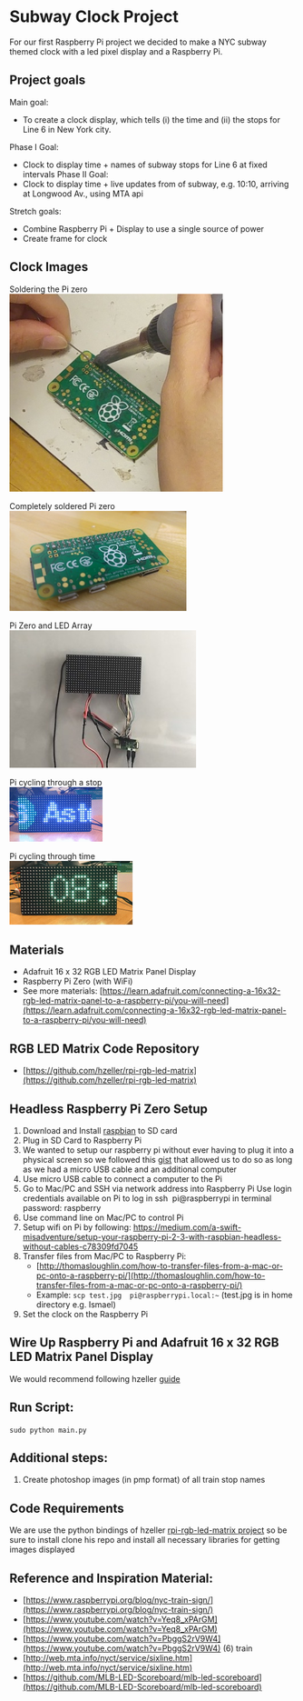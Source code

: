 # Subway Clock Project
For our first Raspberry Pi project we decided to make a NYC subway themed clock with a led pixel display and a Raspberry Pi.

## Project goals
Main goal:
- To create a clock display, which tells (i) the time and (ii) the stops for Line 6 in New York city.

Phase I Goal:
- Clock to display time + names of subway stops for Line 6 at fixed intervals
Phase II Goal:
- Clock to display time + live updates from of subway, e.g. 10:10, arriving at Longwood Av., using MTA api

Stretch goals:
- Combine Raspberry Pi + Display to use a single source of power
- Create frame for clock

## Clock Images
Soldering the Pi zero\
![soldering-pi](img/pi_soldering.jpg)

Completely soldered Pi zero\
![soldered-pi](img/pi_complete.jpg)

Pi Zero and LED Array\
![pi-and-led](img/pi_and_led.jpg)

Pi cycling through a stop\
![pi-and-led](img/clock_stop.gif)

Pi cycling through time\
![pi-and-led](img/clock_time.gif)

## Materials
- Adafruit 16 x 32 RGB LED Matrix Panel Display
- Raspberry Pi Zero (with WiFi)
- See more materials: [https://learn.adafruit.com/connecting-a-16x32-rgb-led-matrix-panel-to-a-raspberry-pi/you-will-need](https://learn.adafruit.com/connecting-a-16x32-rgb-led-matrix-panel-to-a-raspberry-pi/you-will-need)

## RGB LED Matrix Code Repository
- [https://github.com/hzeller/rpi-rgb-led-matrix](https://github.com/hzeller/rpi-rgb-led-matrix)

## Headless Raspberry Pi Zero Setup
1. Download and Install [raspbian](https://www.raspberrypi.org/downloads/raspbian/) to SD card
2. Plug in SD Card to Raspberry Pi
3. We wanted to setup our raspberry pi without ever having to plug it into a physical screen
so we followed this [gist](https://gist.github.com/gbaman/975e2db164b3ca2b51ae11e45e8fd40a) that allowed us to do so as long as we had a micro USB cable and an additional computer
4. Use micro USB cable to connect a computer to the Pi
5. Go to Mac/PC and SSH via network address into Raspberry Pi
    Use login credentials available on Pi to log in
    ssh  pi@raspberrypi in terminal password: raspberry
6. Use command line on Mac/PC to control Pi
7. Setup wifi on Pi by following: https://medium.com/a-swift-misadventure/setup-your-raspberry-pi-2-3-with-raspbian-headless-without-cables-c78309fd7045
8. Transfer files from Mac/PC to Raspberry Pi:
    - [http://thomasloughlin.com/how-to-transfer-files-from-a-mac-or-pc-onto-a-raspberry-pi/](http://thomasloughlin.com/how-to-transfer-files-from-a-mac-or-pc-onto-a-raspberry-pi/)
    - Example: `scp test.jpg  pi@raspberrypi.local:~` (test.jpg is in home directory e.g. Ismael)
9. Set the clock on the Raspberry Pi

## Wire Up Raspberry Pi and Adafruit 16 x 32 RGB LED Matrix Panel Display
We would recommend following hzeller [guide](https://github.com/hzeller/rpi-rgb-led-matrix/)

##  Run Script:
`sudo python main.py`

##  Additional steps:
1. Create photoshop images (in pmp format) of all train stop names

## Code Requirements
We are use the python bindings of hzeller [rpi-rgb-led-matrix project](https://github.com/hzeller/rpi-rgb-led-matrix/tree/master/bindings/python) so be sure to install clone his repo and install all necessary libraries for getting images displayed

## Reference and Inspiration Material:
- [https://www.raspberrypi.org/blog/nyc-train-sign/](https://www.raspberrypi.org/blog/nyc-train-sign/)
- [https://www.youtube.com/watch?v=Yeq8_xPArGM](https://www.youtube.com/watch?v=Yeq8_xPArGM)
- [https://www.youtube.com/watch?v=PbggS2rV9W4](https://www.youtube.com/watch?v=PbggS2rV9W4) (6) train
- [http://web.mta.info/nyct/service/sixline.htm](http://web.mta.info/nyct/service/sixline.htm)
- [https://github.com/MLB-LED-Scoreboard/mlb-led-scoreboard](https://github.com/MLB-LED-Scoreboard/mlb-led-scoreboard)

